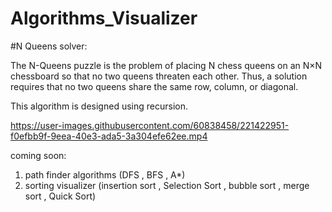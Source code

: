 # Algorithms_Visualizer

#N Queens solver:

The N-Queens puzzle is the problem of placing N chess queens on an N×N chessboard so that no two queens threaten each other. Thus, a solution requires that no two queens share the same row, column, or diagonal.

This algorithm is designed using recursion.

https://user-images.githubusercontent.com/60838458/221422951-f0efbb9f-9eea-40e3-ada5-3a304efe62ee.mp4


coming soon:
1. path finder algorithms (DFS , BFS , A*)
2. sorting visualizer (insertion sort , Selection Sort , bubble sort , merge sort , Quick Sort)


